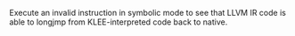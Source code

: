 Execute an invalid instruction in symbolic mode to see that LLVM IR code is
able to longjmp from KLEE-interpreted code back to native.
